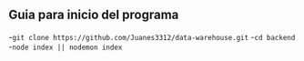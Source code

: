 <h2>Guia para inicio del programa</h2>

-```git clone https://github.com/Juanes3312/data-warehouse.git```
-```cd backend```
-```node index || nodemon index```
